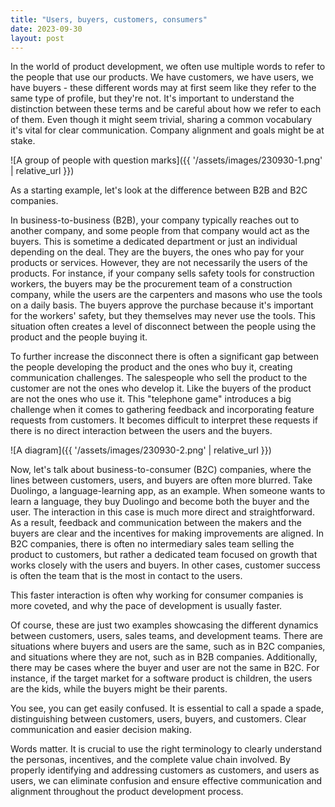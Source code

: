 ```yaml
---
title: "Users, buyers, customers, consumers"
date: 2023-09-30
layout: post
---
```


In the world of product development, we often use multiple words to refer to the people that use our products. We have customers, we have users, we have buyers - these different words may at first seem like they refer to the same type of profile, but they're not. It's important to understand the distinction between these terms and be careful about how we refer to each of them. Even though it might seem trivial, sharing a common vocabulary it's vital for clear communication. Company alignment and goals might be at stake.

![A group of people with question marks]({{ '/assets/images/230930-1.png' | relative_url }})

As a starting example, let's look at the difference between B2B and B2C companies.

In business-to-business (B2B), your company typically reaches out to another company, and some people from that company would act as the buyers. This is sometime a dedicated department or just an individual depending on the deal. They are the buyers, the ones who pay for your products or services. However, they are not necessarily the users of the products. For instance, if your company sells safety tools for construction workers, the buyers may be the procurement team of a construction company, while the users are the carpenters and masons who use the tools on a daily basis. The buyers approve the purchase because it's important for the workers' safety, but they themselves may never use the tools. This situation often creates a level of disconnect between the people using the product and the people buying it.

To further increase the disconnect there is often a significant gap between the people developing the product and the ones who buy it, creating communication challenges. The salespeople who sell the product to the customer are not the ones who develop it. Like the buyers of the product are not the ones who use it. This "telephone game" introduces a big challenge when it comes to gathering feedback and incorporating feature requests from customers. It becomes difficult to interpret these requests if there is no direct interaction between the users and the buyers.

![A diagram]({{ '/assets/images/230930-2.png' | relative_url }})

Now, let's talk about business-to-consumer (B2C) companies, where the lines between customers, users, and buyers are often more blurred. Take Duolingo, a language-learning app, as an example. When someone wants to learn a language, they buy Duolingo and become both the buyer and the user. The interaction in this case is much more direct and straightforward. As a result, feedback and communication between the makers and the buyers are clear and the incentives for making improvements are aligned. In B2C companies, there is often no intermediary sales team selling the product to customers, but rather a dedicated team focused on growth that works closely with the users and buyers. In other cases, customer success is often the team that is the most in contact to the users.

This faster interaction is often why working for consumer companies is more coveted, and why the pace of development is usually faster.

Of course, these are just two examples showcasing the different dynamics between customers, users, sales teams, and development teams. There are situations where buyers and users are the same, such as in B2C companies, and situations where they are not, such as in B2B companies. Additionally, there may be cases where the buyer and user are not the same in B2C. For instance, if the target market for a software product is children, the users are the kids, while the buyers might be their parents.

You see, you can get easily confused. It is essential to call a spade a spade, distinguishing between customers, users, buyers, and customers. Clear communication and easier decision making.

Words matter. It is crucial to use the right terminology to clearly understand the personas, incentives, and the complete value chain involved. By properly identifying and addressing customers as customers, and users as users, we can eliminate confusion and ensure effective communication and alignment throughout the product development process.